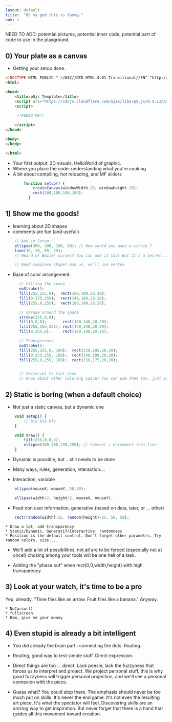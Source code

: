 ```yaml
---
layout: default
title:  "Oh my god this is Yummy."
num: 2
---
```


NEED TO ADD: potential pictures, potential inner code, potential part of code to use in the playground.

## 0) Your plate as a canvas


 * Getting your setup done.

```html
<!DOCTYPE HTML PUBLIC "-//W3C//DTD HTML 4.01 Transitional//EN" "http://www.w3.org/TR/html4/loose.dtd">
<html>

<head>
    <title>p5js Template</title>
    <script src="https://cdnjs.cloudflare.com/ajax/libs/p5.js/0.4.13/p5.js"></script>
    <script>
       
     /*FEEED ME*/ 

    </script>
</head>

<body>
</body>

</html>
```

 * Your first output: 2D visuals. HelloWorld of graphic.
 * Where you place the code: understanding what you're cooking
 * A bit about compiling, hot reloading, and MF sliders

```javascript
        function setup() {
            createCanvas(windowWidth-20, windowHeight-20);
            rect(100,100,100,100);
          }
```

## 1) Show me the goods!
 * learning about 2D shapes
 * comments are fun (and usefull)

```javascript
    // Add in Setup:
    ellipse(300, 300, 100, 50); // How would you make a circle ?
    line(30, 20, 85, 75);
    // Heard of Bezier curves? You can use it too! But it's a secret...

    // Need complexe shape? Ask us, we'll use vertex
```


 * Base of color arrangement.

```javascript
      // Filling the space
      noStroke();
      fill(255,255,0);  rect(100,100,20,20);
      fill(0,255,255);  rect(140,100,20,20);
      fill(255,0,255);  rect(180,100,20,20);

      // Stroke around the space
      stroke(255,0,0);
      fill(0,0,0);       rect(100,140,20,20);
      fill(255,255,255); rect(140,140,20,20);
      fill(0,255,0);     rect(180,140,20,20);

      // Transparency
      noStroke();
      fill(255,255,0, 100);  rect(130,185,20,20);
      fill(0,255,255, 100);  rect(140,180,20,20);
      fill(255,0,255, 100);  rect(150,175,20,20);


      // Vectoriel Vs tint area
      // Know about other coloring space? You can use them too, just ask us.
```

## 2) Static is boring (when a default choice)

 * Not just a static canvas, but a dynamic one

```javascript
    void setup() {
        // bla bla bla
    }

    void draw() {
        fill(255,0,0,3);
        ellipse(300,300,250,250); // Comment / Uncomment this line
    }
```

 * Dynamic is possible, but .. still needs to be done
 * Many ways, rules, generation, interaction....

 * Interaction, variable

```javascript
    ellipse(mouseX, mouseY, 50,50);
```

```javascript
    ellipse(width/2, height/2, mouseX, mouseY);
```

 * Feed non user information, generative (based on data, later, or ... other)

```javascript
    rect(random(width)-25, random(height)-25, 50, 50);
```

    * Draw a lot, add transparency
    * Static/Dynamic, Generatif/Interactive: randomness
    * Position is the default control. Don't forget other parametrs. Try random colors, size....

 * We'll add a lot of possibilities, not all are to be forced (especially not at once!) chosing among your tools will be one hell of a task.

 * Adding the "phase out" when rect(0,0,width,height) with high transparency

## 3) Look at your watch, it's time to be a pro
Yep, already. "Time flies like an arrow. Fruit flies like a banana." Anyway.

    * NoCursor()
    * fullscreen
    * Bam, give me your money

## 4) Even stupid is already a bit intelligent
 * You did already the brain part : connecting the dots. Routing.
 * Routing, good way to test simple stuff. Direct expression.
 * Direct things are too ... direct. Lack poesie, lack the fuzzyness that forces us to interpret and project. We project personal stuff, this is why good fuzzyness will trigger personal projection, and we'll see a personal connexion with the piece.

 *  Guess what? You could stop there. The emphasis should never be too much put on skills. It's never the end game. It's not even the resulting art piece. It's what the spectator will feel. Discovering skills are an amzing way to get inspiration. But never forget that there is a hand that guides all this movement toward creation.


